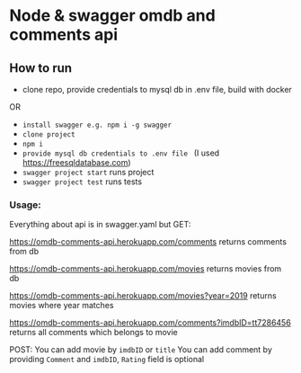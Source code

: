 # Node & swagger omdb and comments api
## How to run
- clone repo, provide credentials to mysql db in .env file, build with docker


OR


- `install swagger e.g. npm i -g swagger`
- `clone project`
- `npm i`
- `provide mysql db credentials to .env file `
(I used https://freesqldatabase.com)
- `swagger project start`
runs project
- `swagger project test` 
runs tests

### Usage:
Everything about api is in swagger.yaml but 
GET:


https://omdb-comments-api.herokuapp.com/comments returns comments from db  


https://omdb-comments-api.herokuapp.com/movies returns movies from db  


https://omdb-comments-api.herokuapp.com/movies?year=2019 returns movies where year matches


https://omdb-comments-api.herokuapp.com/comments?imdbID=tt7286456 returns all comments which belongs to movie


POST:
You can add movie by `imdbID` or `title`
You can add comment by providing `Comment` and `imdbID`, `Rating` field is optional
